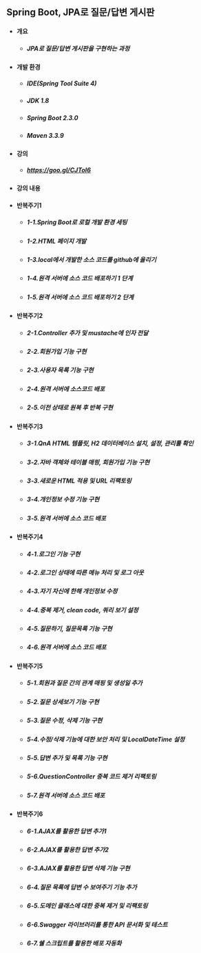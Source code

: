 ## Spring Boot, JPA로 질문/답변 게시판
- #### 개요
  - ##### JPA로 질문/답변 게시판을 구현하는 과정

- #### 개발 환경
  - ##### IDE(Spring Tool Suite 4) 
  - ##### JDK 1.8
  - ##### Spring Boot 2.3.0
  - ##### Maven 3.3.9  

- #### 강의
  - ##### https://goo.gl/CJToI6 

- #### 강의 내용
- #### 반복주기1
  - ##### 1-1.Spring Boot로 로컬 개발 환경 세팅
  - ##### 1-2.HTML 페이지 개발
  - ##### 1-3.local에서 개발한 소스 코드를 github에 올리기
  - ##### 1-4.원격 서버에 소스 코드 배포하기 1 단계 
  - ##### 1-5.원격 서버에 소스 코드 배포하기 2 단계  

- #### 반복주기2
  - ##### 2-1.Controller 추가 및 mustache에 인자 전달
  - ##### 2-2.회원가입 기능 구현
  - ##### 2-3.사용자 목록 기능 구현
  - ##### 2-4.원격 서버에 소스코드 배포
  - ##### 2-5.이전 상태로 원복 후 반복 구현

- #### 반복주기3
  - ##### 3-1.QnA HTML 템플릿, H2 데이터베이스 설치, 설정, 관리툴 확인
  - ##### 3-2.자바 객체와 테이블 매핑, 회원가입 기능 구현
  - ##### 3-3.새로운 HTML 적용 및 URL 리팩토링
  - ##### 3-4.개인정보 수정 기능 구현
  - ##### 3-5.원격 서버에 소스 코드 배포

- #### 반복주기4
  - ##### 4-1.로그인 기능 구현
  - ##### 4-2.로그인 상태에 따른 메뉴 처리 및 로그 아웃
  - ##### 4-3.자기 자신에 한해 개인정보 수정
  - ##### 4-4.중복 제거, clean code, 쿼리 보기 설정
  - ##### 4-5.질문하기, 질문목록 기능 구현
  - ##### 4-6.원격 서버에 소스 코드 배포
  
- #### 반복주기5
  - ##### 5-1.회원과 질문 간의 관계 매핑 및 생성일 추가
  - ##### 5-2.질문 상세보기 기능 구현
  - ##### 5-3.질문 수정, 삭제 기능 구현
  - ##### 5-4.수정/삭제 기능에 대한 보안 처리 및 LocalDateTime 설정
  - ##### 5-5.답변 추가 및 목록 기능 구현
  - ##### 5-6.QuestionController 중복 코드 제거 리팩토링
  - ##### 5-7.원격 서버에 소스 코드 배포
  
- #### 반복주기6  
  - ##### 6-1.AJAX를 활용한 답변 추가1
  - ##### 6-2.AJAX를 활용한 답변 추가2
  - ##### 6-3.AJAX를 활용한 답변 삭제 기능 구현
  - ##### 6-4.질문 목록에 답변 수 보여주기 기능 추가
  - ##### 6-5.도메인 클래스에 대한 중복 제거 및 리팩토링
  - ##### 6-6.Swagger 라이브러리를 통한 API 문서화 및 테스트
  - ##### 6-7.쉘 스크립트를 활용한 배포 자동화
